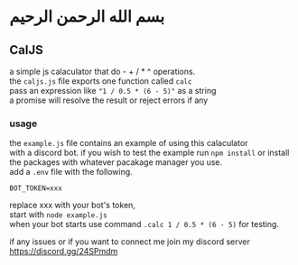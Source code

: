 # بسم الله الرحمن الرحيم

## CalJS
a simple js calaculator that do - + / * ^ operations.  
the `caljs.js` file exports one function called `calc`  
pass an expression like `"1 / 0.5 * (6 - 5)"` as a string  
a promise will resolve the result or reject errors if any  

### usage
the `example.js` file contains an example of using this calaculator  
with a discord bot. if you wish to test the example
run `npm install` or install the packages with whatever pacakage manager you use.  
add a `.env` file with the following.  
```
BOT_TOKEN=xxx
```
replace xxx with your bot's token,  
start with `node example.js`  
when your bot starts use command `.calc 1 / 0.5 * (6 - 5)` for testing.  

if any issues or if you want to connect me 
join my discord server https://discord.gg/24SPmdm
